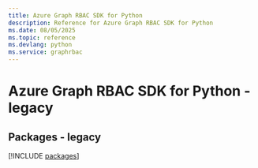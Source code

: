 ```yaml
---
title: Azure Graph RBAC SDK for Python
description: Reference for Azure Graph RBAC SDK for Python
ms.date: 08/05/2025
ms.topic: reference
ms.devlang: python
ms.service: graphrbac
---
```

# Azure Graph RBAC SDK for Python - legacy
## Packages - legacy
[!INCLUDE [packages](graph-rbac-index.md)]